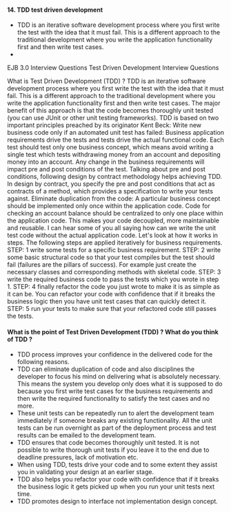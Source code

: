 #### 14. TDD test driven development
- TDD is an iterative software development process where you first write the test with the idea that it must fail. This is a different approach to the traditional development where you write the application functionality first and then write test cases.
-
EJB 3.0 Interview Questions
Test Driven Development Interview Questions

What is Test Driven Development (TDD) ?
TDD is an iterative software development process where you first write the test with the idea that it must fail. This is a different approach to the traditional development where you write the application functionality first and then write test cases. The major benefit of this approach is that the code becomes thoroughly unit tested (you can use JUnit or other unit testing frameworks). TDD is based on two important principles preached by its originator Kent Beck:
Write new business code only if an automated unit test has failed: Business application requirements drive the tests and tests drive the actual functional code. Each test should test only one business concept, which means avoid writing a single test which tests withdrawing money from an account and depositing money into an account. Any change in the business requirements will impact pre and post conditions of the test. Talking about pre and post conditions, following design by contract methodology helps achieving TDD. In design by contract, you specify the pre and post conditions that act as contracts of a method, which provides a specification to write your tests against.
Eliminate duplication from the code: A particular business concept should be implemented only once within the application code. Code for checking an account balance should be centralized to only one place within the application code. This makes your code decoupled, more maintainable and reusable. I can hear some of you all saying how can we write the unit test code without the actual application code. Let's look at how it works in steps. The following steps are applied iteratively for business requirements.
STEP: 1
write some tests for a specific business requirement.
STEP: 2
write some basic structural code so that your test compiles but the test should fail (failures are the pillars of success). For example just create the necessary classes and corresponding methods with skeletal code.
STEP: 3
write the required business code to pass the tests which you wrote in step 1.
STEP: 4
finally refactor the code you just wrote to make it is as simple as it can be. You can refactor your code with confidence that if it breaks the business logic then you have unit test cases that can quickly detect it.
STEP: 5
run your tests to make sure that your refactored code still passes the tests.

#### What is the point of Test Driven Development (TDD) ? What do you think of TDD ?
- TDD process improves your confidence in the delivered code for the following reasons.
- TDD can eliminate duplication of code and also disciplines the developer to focus his mind on delivering what is absolutely necessary. This means the system you develop only does what it is supposed to do because you first write test cases for the business requirements and then write the required functionality to satisfy the test cases and no more.
- These unit tests can be repeatedly run to alert the development team immediately if someone breaks any existing functionality. All the unit tests can be run overnight as part of the deployment process and test results can be emailed to the development team.
- TDD ensures that code becomes thoroughly unit tested. It is not possible to write thorough unit tests if you leave it to the end due to deadline pressures, lack of motivation etc.
- When using TDD, tests drive your code and to some extent they assist you in validating your design at an earlier stage.
- TDD also helps you refactor your code with confidence that if it breaks the business logic it gets picked up when you run your unit tests next time.
- TDD promotes design to interface not implementation design concept.
